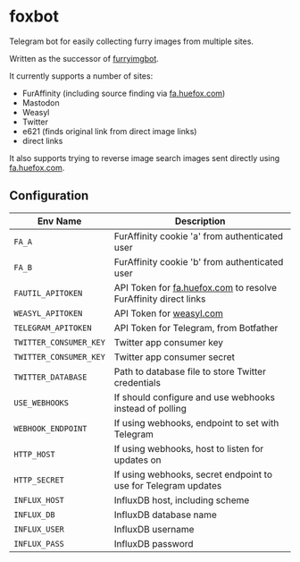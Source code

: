 # foxbot

Telegram bot for easily collecting furry images from multiple sites.

Written as the successor of [furryimgbot](https://git.huefox.com/syfaro/telegram-furryimgbot).

It currently supports a number of sites:

* FurAffinity (including source finding via [fa.huefox.com](https://fa.huefox.com))
* Mastodon
* Weasyl
* Twitter
* e621 (finds original link from direct image links)
* direct links

It also supports trying to reverse image search images sent directly using [fa.huefox.com](https://fa.huefox.com).

## Configuration

Env Name               | Description
-----------------------|------------
`FA_A`                 | FurAffinity cookie 'a' from authenticated user
`FA_B`                 | FurAffinity cookie 'b' from authenticated user
`FAUTIL_APITOKEN`      | API Token for [fa.huefox.com](https://fa.huefox.com/) to resolve FurAffinity direct links
`WEASYL_APITOKEN`      | API Token for [weasyl.com](https://www.weasyl.com)
`TELEGRAM_APITOKEN`    | API Token for Telegram, from Botfather
`TWITTER_CONSUMER_KEY` | Twitter app consumer key
`TWITTER_CONSUMER_KEY` | Twitter app consumer secret
`TWITTER_DATABASE`     | Path to database file to store Twitter credentials
`USE_WEBHOOKS`         | If should configure and use webhooks instead of polling
`WEBHOOK_ENDPOINT`     | If using webhooks, endpoint to set with Telegram
`HTTP_HOST`            | If using webhooks, host to listen for updates on
`HTTP_SECRET`          | If using webhooks, secret endpoint to use for Telegram updates
`INFLUX_HOST`          | InfluxDB host, including scheme
`INFLUX_DB`            | InfluxDB database name
`INFLUX_USER`          | InfluxDB username
`INFLUX_PASS`          | InfluxDB password
